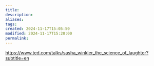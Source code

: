 ```yaml
---
title: 
description: 
aliases: 
tags: 
created: 2024-11-17T15:05:50
modified: 2024-11-17T15:20:00
permalink: 
---
```


https://www.ted.com/talks/sasha_winkler_the_science_of_laughter?subtitle=en
